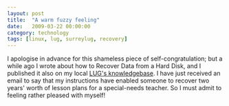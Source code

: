 ```yaml
---
layout: post
title:  "A warm fuzzy feeling"
date:   2009-03-22 00:00:00
category: technology
tags: [linux, lug, surreylug, recovery]
---
```


I apologise in advance for this shameless piece of self-congratulation; but a while ago I wrote about how to Recover Data from a Hard Disk, and I published it also on my local [LUG's knowledgebase](http://surrey.lug.org.uk/kb/datarecovery).  I have just received an email to say that my instructions have enabled someone to recover two years' worth of lesson plans for a special-needs teacher.  So I must admit to feeling rather pleased with myself!

